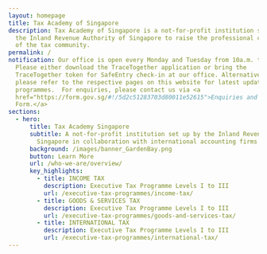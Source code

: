 ```yaml
---
layout: homepage
title: Tax Academy of Singapore
description: Tax Academy of Singapore is a not-for-profit institution set up by
  the Inland Revenue Authority of Singapore to raise the professional competency
  of the tax community.
permalink: /
notification: Our office is open every Monday and Tuesday from 10a.m. to 4p.m.
  Please either download the TraceTogether application or bring the
  TraceTogether token for SafeEntry check-in at our office. Alternatively,
  please refer to the respective pages on this website for latest updates on our
  programmes.  For enquiries, please contact us via <a
  href="https://form.gov.sg/#!/5d2c51283703d80011e52615">Enquiries and Feedback
  Form.</a>
sections:
  - hero:
      title: Tax Academy Singapore
      subtitle: A not-for-profit institution set up by the Inland Revenue Authority of
        Singapore in collaboration with international accounting firms
      background: /images/banner_GardenBay.png
      button: Learn More
      url: /who-we-are/overview/
      key_highlights:
        - title: INCOME TAX
          description: Executive Tax Programme Levels I to III
          url: /executive-tax-programmes/income-tax/
        - title: GOODS & SERVICES TAX
          description: Executive Tax Programme Levels I to III
          url: /executive-tax-programmes/goods-and-services-tax/
        - title: INTERNATIONAL TAX
          description: Executive Tax Programme Levels I to III
          url: /executive-tax-programmes/international-tax/
---
```

